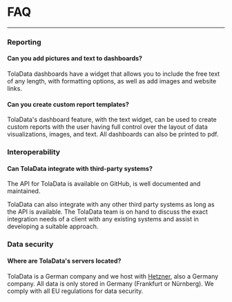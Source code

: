# FAQ

---
### Reporting
#### Can you add pictures and text to dashboards?
TolaData dashboards have a widget that allows you to include the free text of any length, with formatting options, as well as add images and website links.

#### Can you create custom report templates?
TolaData's dashboard feature, with the text widget, can be used to create custom reports with the user having full control over the layout of data visualizations, images, and text. All dashboards can also be printed to pdf.

### Interoperability
#### Can TolaData integrate with third-party systems?
The API for TolaData is available on GitHub, is well documented and maintained.

TolaData can also integrate with any other third party systems as long as the API is available. The TolaData team is on hand to discuss the exact integration needs of a client with any existing systems and assist in developing a suitable approach.

### Data security
#### Where are TolaData's servers located?
TolaData is a German company and we host with [Hetzner](https://www.hetzner.com/), also a Germany company. All data is only stored in Germany (Frankfurt or Nürnberg). We comply with all EU regulations for data security.





